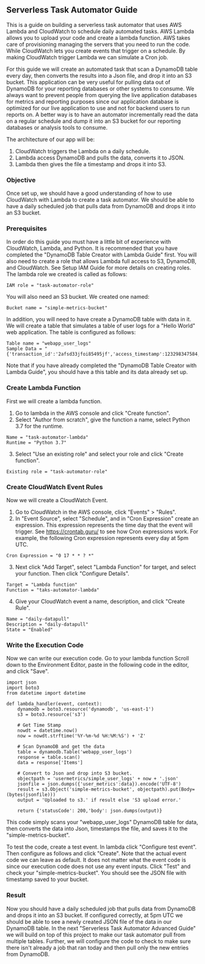 ## Serverless Task Automator Guide
This is a guide on building a serverless task automator that uses AWS Lambda and CloudWatch to schedule daily automated tasks. AWS Lambda allows you to upload your code and create a lambda function. AWS takes care of provisioning managing the servers that you need to run the code. While CloudWatch lets you create events that trigger on a schedule. By making CloudWatch trigger Lambda we can simulate a Cron job.

For this guide we will create an automated task that scan a DynamoDB table every day, then converts the results into a Json file, and drop it into an S3 bucket. This application can be very useful for pulling data out of DynamoDB for your reporting databases or other systems to consume. We always want to prevent people from querying the live application databases for metrics and reporting purposes since our application database is optimized for our live application to use and not for backend users to run reports on. A better way is to have an automator incrementally read the data on a regular schedule and dump it into an S3 bucket for our reporting databases or analysis tools to consume.

The architecture of our app will be:
1. CloudWatch triggers the Lambda on a daily schedule.
2. Lambda access DynamoDB and pulls the data, converts it to JSON.
3. Lambda then gives the file a timestamp and drops it into S3.

### Objective
Once set up, we should have a good understanding of how to use CloudWatch with Lambda to create a task automator. We should be able to have a daily scheduled job that pulls data from DynamoDB and drops it into an S3 bucket.

### Prerequisites
In order do this guide you must have a little bit of experience with CloudWatch, Lambda, and Python. It is recommended that you have completed the "DynamoDB Table Creator with Lambda Guide" first. You will also need to create a role that allows Lambda full access to S3, DynamoDB, and CloudWatch. See Setup IAM Guide for more details on creating roles. The lambda role we created is called as follows:
```
IAM role = "task-automator-role"
```
You will also need an S3 bucket. We created one named:
```
Bucket name = "simple-metrics-bucket"
```
In addition, you will need to have create a DynamoDB table with data in it. We will create a table that simulates a table of user logs for a "Hello World" web application. The table is configured as follows:
```
Table name = "webapp_user_logs"
Sample Data = "{'transaction_id':'2afsd33jfoi85495jf','access_timestamp':123298347584,'user_id':'djfi43j09fpk3jf39k'}"
```
Note that if you have already completed the "DynamoDB Table Creator with Lambda Guide", you should have a this table and its data already set up.

### Create Lambda Function
First we will create a lambda function.
1. Go to lambda in the AWS console and click "Create function".
2. Select "Author from scratch", give the function a name, select Python 3.7 for the runtime.
```
Name = "task-automator-lambda"
Runtime = "Python 3.7"
```
3. Select "Use an existing role" and select your role and click "Create function".
```
Existing role = "task-automator-role"
```

### Create CloudWatch Event Rules
Now we will create a CloudWatch Event.
1. Go to CloudWatch in the AWS console, click "Events" > "Rules".
2. In "Event Source", select "Schedule", and in "Cron Expression" create an expression. This expression represents the time day that the event will trigger. See https://crontab.guru/ to see how Cron expressions work. For example, the following Cron expression represents every day at 5pm UTC.
```
Cron Expression = "0 17 * * ? *"
```
3. Next click "Add Target", select "Lambda Function" for target, and select your function. Then click "Configure Details".
```
Target = "Lambda function"
Function = "taks-automator-lambda"
```
4. Give your CloudWatch event a name, description, and click "Create Rule".
```
Name = "daily-datapull"
Description = "daily-datapull"
State = "Enabled"
```

### Write the Execution Code
Now we can write our execution code. Go to your lambda function Scroll down to the Environment Editor, paste in the following code in the editor, and click "Save".
```
import json
import boto3
from datetime import datetime

def lambda_handler(event, context):
    dynamodb = boto3.resource('dynamodb', 'us-east-1')
    s3 = boto3.resource('s3')

    # Get Time Stamp
    nowdt = datetime.now()
    now = nowdt.strftime('%Y-%m-%d %H:%M:%S') + 'Z'

    # Scan DynamoDB and get the data
    table = dynamodb.Table('webapp_user_logs')
    response = table.scan()
    data = response['Items']

    # Convert to Json and drop into S3 bucket.
    objectpath = 'usermetrics/simple_user_logs' + now + '.json'
    jsonfile = json.dumps({'user_metrics':data}).encode('UTF-8')
    result = s3.Object('simple-metrics-bucket', objectpath).put(Body=(bytes(jsonfile)))
    output = 'Uploaded to s3.' if result else 'S3 upload error.'

    return {'statusCode': 200,'body': json.dumps(output)}
```
This code simply scans your "webapp_user_logs" DynamoDB table for data, then converts the data into Json, timestamps the file, and saves it to the "simple-metrics-bucket".

To test the code, create a test event. In lambda click "Configure test event". Then configure as follows and click "Create". Note that the actual event code we can leave as default. It does not matter what the event code is since our execution code does not use any event inputs. Click "Test" and check your "simple-metrics-bucket". You should see the JSON file with timestamp saved to your bucket.

### Result
Now you should have a daily scheduled job that pulls data from DynamoDB and drops it into an S3 bucket. If configured correctly, at 5pm UTC we should be able to see a newly created JSON file of the data in our DynamoDB table. In the next "Serverless Task Automator Advanced Guide" we will build on top of this project to make our task automator pull from multiple tables. Further, we will configure the code to check to make sure there isn't already a job that ran today and then pull only the new entries from DynamoDB.
